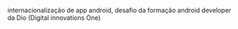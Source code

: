internacionalização de app android, desafio da formação android developer da Dio (Digital innovations One)
